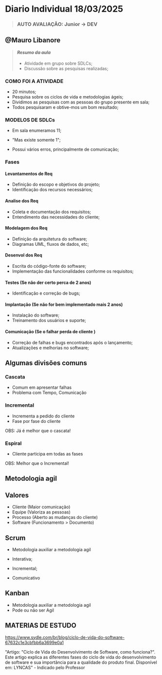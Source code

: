 # Diario Individual 18/03/2025 
> ### AUTO AVALIAÇÃO: Junior -> DEV
## @Mauro Libanore

> #### _Resumo da aula_
>
> - Atividade em grupo sobre SDLCs;
> - Discussão sobre as pesquisas realizadas;
> 
### COMO FOI A ATIVIDADE
- 20 minutos;
- Pesquisa sobre os ciclos de vida e metodologias ágeis;
- Dividimos as pesquisas com as pessoas do grupo presente em sala;
- Todos pesquisaram e obtive-mos um bom resultado;

### MODELOS DE SDLCs

 - Em sala enumeramos 11;

 - "Mas existe somente 1";

 - Possui vários erros, principalmente de comunicação;

### Fases
 #### Levantamentos de Req
- Definição do escopo e objetivos do projeto;
- Identificação dos recursos necessários;

 #### Analise dos Req
- Coleta e documentação dos requisitos;
- Entendimento das necessidades do cliente;

 #### Modelagem dos Req
 - Definição da arquitetura do software;
 - Diagramas UML, fluxos de dados, etc;

 #### Desenvol dos Req
 - Escrita do código-fonte do software;
 - Implementação das funcionalidades conforme os requisitos;

 #### Testes (Se não der certo perca de 2 anos)
 - Identificação e correção de bugs;

 #### Implantação (Se não for bem implementado mais 2 anos)
 - Instalação do software;
- Treinamento dos usuários e suporte;

 #### Comunicação (Se o falhar perda de cliente )
 - Correção de falhas e bugs encontrados após o lançamento;
 - Atualizações e melhorias no software;

## Algumas divisões comuns

### Cascata
 - Comum em apresentar falhas
 - Problema com Tempo, Comunicação
 
 ### Incremental

- Incrementa a pedido do cliente
- Fase por fase do cliente

OBS: Já é melhor que o cascata!

### Espiral

- Cliente participa em todas as fases

OBS: Melhor que o Incremental!

## Metodologia agil
## Valores

- Cliente (Maior comunicação)
- Equipe (Valoriza as pessoas)
- Processo (Aberto as mudanças do cliente)
- Software (Funcionamento > Documento)

## Scrum

- Metodologia auxiliar a metodologia agil

- Interativa;
- Incremental;
- Comunicativo

## Kanban

 - Metodologia auxiliar a metodologia agil
 - Pode ou não ser Agil

 ## MATERIAS DE ESTUDO

 https://www.sydle.com/br/blog/ciclo-de-vida-do-software-67632c1e3cbfbb6a3699e0a1

 "Artigo: "Ciclo de Vida do Desenvolvimento de Software, como funciona?". Este artigo explica as diferentes fases do ciclo de vida do desenvolvimento de software e sua importância para a qualidade do produto final. Disponível em: LYNCAS" - Indicado pelo Professor
